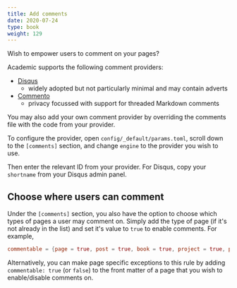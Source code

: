 ```yaml
---
title: Add comments
date: 2020-07-24
type: book
weight: 129
---
```


Wish to empower users to comment on your pages?

Academic supports the following comment providers:

- [Disqus](https://disqus.com)
  - widely adopted but not particularly minimal and may contain adverts
- [Commento](https://commento.io)
  - privacy focussed with support for threaded Markdown comments

You may also add your own comment provider by overriding the comments file with the code from your provider.

To configure the provider, open `config/_default/params.toml`, scroll down to the `[comments]` section, and change `engine` to the provider you wish to use.

Then enter the relevant ID from your provider. For Disqus, copy your `shortname` from your Disqus admin panel.

## Choose where users can comment

Under the `[comments]` section, you also have the option to choose which types of pages a user may comment on. Simply add the type of page (if it's not already in the list) and set it's value to `true` to enable comments. For example,

```toml
commentable = {page = true, post = true, book = true, project = true, publication = true, talk = true}
```

Alternatively, you can make page specific exceptions to this rule by adding `commentable: true` (or `false`) to the front matter of a page that you wish to enable/disable comments on.
